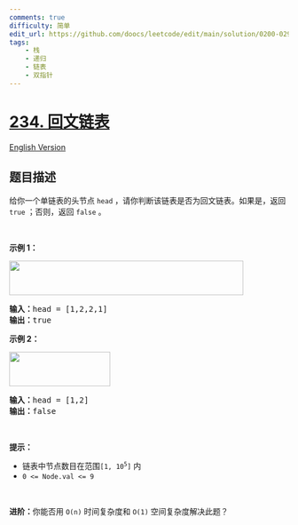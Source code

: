 ```yaml
---
comments: true
difficulty: 简单
edit_url: https://github.com/doocs/leetcode/edit/main/solution/0200-0299/0234.Palindrome%20Linked%20List/README.md
tags:
    - 栈
    - 递归
    - 链表
    - 双指针
---
```


<!-- problem:start -->

# [234. 回文链表](https://leetcode.cn/problems/palindrome-linked-list)

[English Version](/solution/0200-0299/0234.Palindrome%20Linked%20List/README_EN.md)

## 题目描述

<!-- description:start -->

<p>给你一个单链表的头节点 <code>head</code> ，请你判断该链表是否为<span data-keyword="palindrome-sequence">回文链表</span>。如果是，返回 <code>true</code> ；否则，返回 <code>false</code> 。</p>

<p>&nbsp;</p>

<p><strong>示例 1：</strong></p>
<img alt="" src="https://fastly.jsdelivr.net/gh/doocs/leetcode@main/solution/0200-0299/0234.Palindrome%20Linked%20List/images/pal1linked-list.jpg" style="width: 422px; height: 62px;" />
<pre>
<strong>输入：</strong>head = [1,2,2,1]
<strong>输出：</strong>true
</pre>

<p><strong>示例 2：</strong></p>
<img alt="" src="https://fastly.jsdelivr.net/gh/doocs/leetcode@main/solution/0200-0299/0234.Palindrome%20Linked%20List/images/pal2linked-list.jpg" style="width: 182px; height: 62px;" />
<pre>
<strong>输入：</strong>head = [1,2]
<strong>输出：</strong>false
</pre>

<p>&nbsp;</p>

<p><strong>提示：</strong></p>

<ul>
	<li>链表中节点数目在范围<code>[1, 10<sup>5</sup>]</code> 内</li>
	<li><code>0 &lt;= Node.val &lt;= 9</code></li>
</ul>

<p>&nbsp;</p>

<p><strong>进阶：</strong>你能否用&nbsp;<code>O(n)</code> 时间复杂度和 <code>O(1)</code> 空间复杂度解决此题？</p>

<!-- description:end -->
